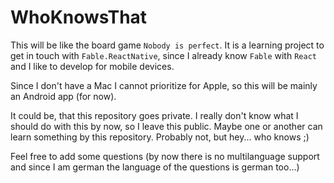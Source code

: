 # WhoKnowsThat

This will be like the board game `Nobody is perfect`. It is a learning project to get in touch with `Fable.ReactNative`, since I already know `Fable` with `React` and I like to develop for mobile devices.

Since I don't have a Mac I cannot prioritize for Apple, so this will be mainly an Android app (for now).

It could be, that this repository goes private. I really don't know what I should do with this by now, so I leave this public. Maybe one or another can learn something by this repository. Probably not, but hey... who knows ;)

Feel free to add some questions (by now there is no multilanguage support and since I am german the language of the questions is german too...)